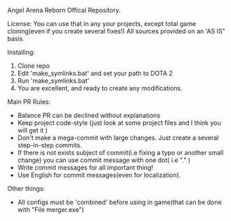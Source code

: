 ﻿Angel Arena Reborn Offical Repository.

License:
You can use that in any your projects, except total game cloning(even if you create several fixes!)
All sources provided on an 'AS IS" basis. 

Installing:
1. Clone repo
2. Edit 'make_symlinks.bat' and set your path to DOTA 2
3. Run 'make_symlinks.bat' 
4. You are excellent, and ready to create any modifications.

Main PR Rules:
 - Balance PR can be declined without explanations
 - Keep project code-style (just look at some project files and I think you will get it )
 - Don't make a mega-commit with large changes. Just create a several step-in-step commits.
 - If there is not exists subject of commit(i.e fixing a typo or another small change) you can use commit message with one dot( i.e "." )
 - Write commit messages for all important thing!
 - Use English for commit messages(even for localization).
 
Other things:
 - All configs must be 'combined' before using in game(that can be done with "File merger.exe")
